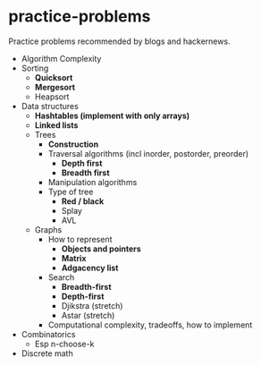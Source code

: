 practice-problems
=================

Practice problems recommended by blogs and hackernews.

* Algorithm Complexity
* Sorting
    * **Quicksort**
    * **Mergesort**
    * Heapsort
* Data structures
    * **Hashtables (implement with only arrays)**
    * **Linked lists**
    * Trees
        * **Construction**
        * Traversal algorithms (incl inorder, postorder, preorder)
            * **Depth first**
            * **Breadth first**
        * Manipulation algorithms
        * Type of tree
            * **Red / black**
            * Splay
            * AVL
    * Graphs
        * How to represent
            * **Objects and pointers**
            * **Matrix**
            * **Adgacency list**
        * Search
            * **Breadth-first**
            * **Depth-first**
            * Djikstra (stretch)
            * Astar (stretch)
        * Computational complexity, tradeoffs, how to implement
* Combinatorics
    * Esp n-choose-k
* Discrete math

